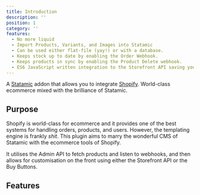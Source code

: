 ```yaml
---
title: Introduction
description: ''
position: 1
category: ''
features:
  - No more liquid
  - Import Products, Variants, and Images into Statamic
  - Can be used either flat-file (yay!) or with a database.
  - Keeps stock up to date by enabling the Order Webhook.
  - Keeps products in sync by enabling the Product Delete webhook.
  - ES6 JavaScript written integration to the Storefront API saving you hours.
---
```



A [Statamic](https://statamic.com) addon that allows you to integrate [Shopify](https://shopify.com). World-class ecommerce mixed with the brilliance of Statamic.

## Purpose

Shopify is world-class for ecommerce and it provides one of the best systems for handling orders, products, and users. However, the templating engine is frankly _shit_. This plugin aims to marry the wonderful CMS of Statamic with the ecommerce tools of Shopify.

It utilises the Admin API to fetch products and listen to webhooks, and then allows for customisation on the front using either the Storefront API or the Buy Buttons.

## Features

<list :items="features"></list>
